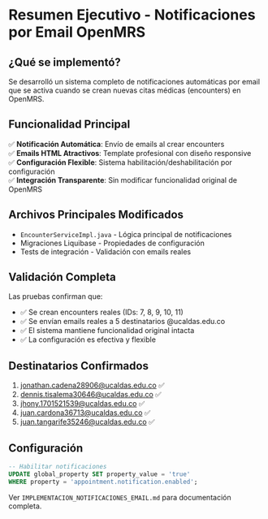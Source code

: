 # Resumen Ejecutivo - Notificaciones por Email OpenMRS

## ¿Qué se implementó?

Se desarrolló un sistema completo de notificaciones automáticas por email que se activa cuando se crean nuevas citas médicas (encounters) en OpenMRS.

## Funcionalidad Principal

✅ **Notificación Automática**: Envío de emails al crear encounters  
✅ **Emails HTML Atractivos**: Template profesional con diseño responsive  
✅ **Configuración Flexible**: Sistema habilitación/deshabilitación por configuración  
✅ **Integración Transparente**: Sin modificar funcionalidad original de OpenMRS  

## Archivos Principales Modificados

- `EncounterServiceImpl.java` - Lógica principal de notificaciones
- Migraciones Liquibase - Propiedades de configuración  
- Tests de integración - Validación con emails reales

## Validación Completa

Las pruebas confirman que:
- ✅ Se crean encounters reales (IDs: 7, 8, 9, 10, 11)
- ✅ Se envían emails reales a 5 destinatarios @ucaldas.edu.co
- ✅ El sistema mantiene funcionalidad original intacta
- ✅ La configuración es efectiva y flexible

## Destinatarios Confirmados

1. jonathan.cadena28906@ucaldas.edu.co ✅
2. dennis.tisalema30646@ucaldas.edu.co ✅  
3. jhony.1701521539@ucaldas.edu.co ✅
4. juan.cardona36713@ucaldas.edu.co ✅
5. juan.tangarife35246@ucaldas.edu.co ✅

## Configuración

```sql
-- Habilitar notificaciones
UPDATE global_property SET property_value = 'true' 
WHERE property = 'appointment.notification.enabled';
```

Ver `IMPLEMENTACION_NOTIFICACIONES_EMAIL.md` para documentación completa.
